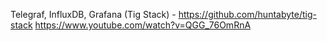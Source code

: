 Telegraf, InfluxDB, Grafana (Tig Stack) - https://github.com/huntabyte/tig-stack
https://www.youtube.com/watch?v=QGG_76OmRnA
